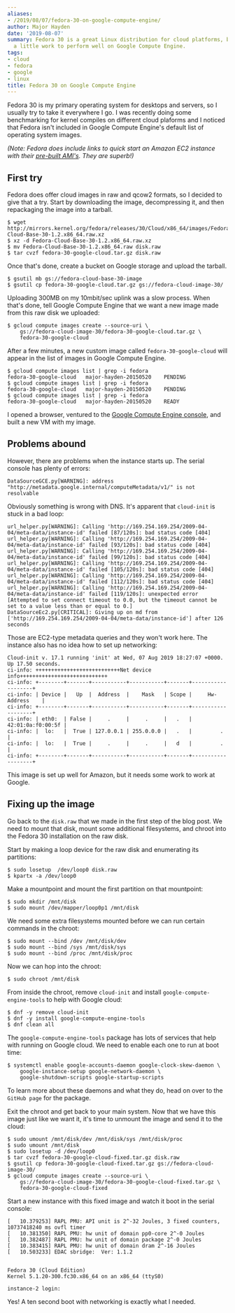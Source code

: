 ```yaml
---
aliases:
- /2019/08/07/fedora-30-on-google-compute-engine/
author: Major Hayden
date: '2019-08-07'
summary: Fedora 30 is a great Linux distribution for cloud platforms, but it needs
  a little work to perform well on Google Compute Engine.
tags:
- cloud
- fedora
- google
- linux
title: Fedora 30 on Google Compute Engine
---
```


Fedora 30 is my primary operating system for desktops and servers, so I
usually try to take it everywhere I go. I was recently doing some
benchmarking for kernel compiles on different cloud plaforms and I noticed
that Fedora isn't included in Google Compute Engine's default list of
operating system images.

*(Note: Fedora does include links to quick start an Amazon EC2 instance with
their [pre-built AMI's]. They are superb!)*

## First try

Fedora does offer cloud images in raw and qcow2 formats, so I decided to give
that a try. Start by downloading the image, decompressing it, and then
repackaging the image into a tarball.

```shell
$ wget http://mirrors.kernel.org/fedora/releases/30/Cloud/x86_64/images/Fedora-Cloud-Base-30-1.2.x86_64.raw.xz
$ xz -d Fedora-Cloud-Base-30-1.2.x86_64.raw.xz
$ mv Fedora-Cloud-Base-30-1.2.x86_64.raw disk.raw
$ tar cvzf fedora-30-google-cloud.tar.gz disk.raw
```

Once that's done, create a bucket on Google storage and upload the tarball.

```shell
$ gsutil mb gs://fedora-cloud-base-30-image
$ gsutil cp fedora-30-google-cloud.tar.gz gs://fedora-cloud-image-30/
```

Uploading 300MB on my 10mbit/sec uplink was a slow process. When that's done,
tell Google Compute Engine that we want a new image made from this raw
disk we uploaded:

```shell
$ gcloud compute images create --source-uri \
    gs://fedora-cloud-image-30/fedora-30-google-cloud.tar.gz \
    fedora-30-google-cloud
```

After a few minutes, a new custom image called `fedora-30-google-cloud` will
appear in the list of images in Google Compute Engine.

```shell
$ gcloud compute images list | grep -i fedora
fedora-30-google-cloud   major-hayden-20150520    PENDING
$ gcloud compute images list | grep -i fedora
fedora-30-google-cloud   major-hayden-20150520    PENDING
$ gcloud compute images list | grep -i fedora
fedora-30-google-cloud   major-hayden-20150520    READY
```

I opened a browser, ventured to the [Google Compute Engine console], and
built a new VM with my image.

## Problems abound

However, there are problems when the instance starts up. The serial console
has plenty of errors:

```
DataSourceGCE.py[WARNING]: address "http://metadata.google.internal/computeMetadata/v1/" is not resolvable
```

Obviously something is wrong with DNS. It's apparent that `cloud-init` is
stuck in a bad loop:

```
url_helper.py[WARNING]: Calling 'http://169.254.169.254/2009-04-04/meta-data/instance-id' failed [87/120s]: bad status code [404]
url_helper.py[WARNING]: Calling 'http://169.254.169.254/2009-04-04/meta-data/instance-id' failed [93/120s]: bad status code [404]
url_helper.py[WARNING]: Calling 'http://169.254.169.254/2009-04-04/meta-data/instance-id' failed [99/120s]: bad status code [404]
url_helper.py[WARNING]: Calling 'http://169.254.169.254/2009-04-04/meta-data/instance-id' failed [105/120s]: bad status code [404]
url_helper.py[WARNING]: Calling 'http://169.254.169.254/2009-04-04/meta-data/instance-id' failed [112/120s]: bad status code [404]
url_helper.py[WARNING]: Calling 'http://169.254.169.254/2009-04-04/meta-data/instance-id' failed [119/120s]: unexpected error [Attempted to set connect timeout to 0.0, but the timeout cannot be set to a value less than or equal to 0.]
DataSourceEc2.py[CRITICAL]: Giving up on md from ['http://169.254.169.254/2009-04-04/meta-data/instance-id'] after 126 seconds
```

Those are EC2-type metadata queries and they won't work here. The instance
also has no idea how to set up networking:

```
Cloud-init v. 17.1 running 'init' at Wed, 07 Aug 2019 18:27:07 +0000. Up 17.50 seconds.
ci-info: +++++++++++++++++++++++++++Net device info++++++++++++++++++++++++++++
ci-info: +--------+-------+-----------+-----------+-------+-------------------+
ci-info: | Device |   Up  |  Address  |    Mask   | Scope |     Hw-Address    |
ci-info: +--------+-------+-----------+-----------+-------+-------------------+
ci-info: | eth0:  | False |     .     |     .     |   .   | 42:01:0a:f0:00:5f |
ci-info: |  lo:   |  True | 127.0.0.1 | 255.0.0.0 |   .   |         .         |
ci-info: |  lo:   |  True |     .     |     .     |   d   |         .         |
ci-info: +--------+-------+-----------+-----------+-------+-------------------+
```

This image is set up well for Amazon, but it needs some work to work at
Google.

## Fixing up the image

Go back to the `disk.raw` that we made in the first step of the blog post. We
need to mount that disk, mount some additional filesystems, and chroot into
the Fedora 30 installation on the raw disk.

Start by making a loop device for the raw disk and enumerating its partitions:

```
$ sudo losetup  /dev/loop0 disk.raw
$ kpartx -a /dev/loop0
```

Make a mountpoint and mount the first partition on that mountpoint:

```
$ sudo mkdir /mnt/disk
$ sudo mount /dev/mapper/loop0p1 /mnt/disk
```

We need some extra filesystems mounted before we can run certain commands in
the chroot:

```
$ sudo mount --bind /dev /mnt/disk/dev
$ sudo mount --bind /sys /mnt/disk/sys
$ sudo mount --bind /proc /mnt/disk/proc
```

Now we can hop into the chroot:

```
$ sudo chroot /mnt/disk
```

From inside the chroot, remove `cloud-init` and install
`google-compute-engine-tools` to help with Google cloud:

```
$ dnf -y remove cloud-init
$ dnf -y install google-compute-engine-tools
$ dnf clean all
```

The `google-compute-engine-tools` package has lots of services that help with
running on Google cloud. We need to enable each one to run at boot time:

```
$ systemctl enable google-accounts-daemon google-clock-skew-daemon \
    google-instance-setup google-network-daemon \
    google-shutdown-scripts google-startup-scripts
```

To learn more about these daemons and what they do, head on over to the
`GitHub page` for the package.

Exit the chroot and get back to your main system. Now that we have this image
just like we want it, it's time to unmount the image and send it to the
cloud:

```
$ sudo umount /mnt/disk/dev /mnt/disk/sys /mnt/disk/proc
$ sudo umount /mnt/disk
$ sudo losetup -d /dev/loop0
$ tar cvzf fedora-30-google-cloud-fixed.tar.gz disk.raw
$ gsutil cp fedora-30-google-cloud-fixed.tar.gz gs://fedora-cloud-image-30/
$ gcloud compute images create --source-uri \
    gs://fedora-cloud-image-30/fedora-30-google-cloud-fixed.tar.gz \
    fedora-30-google-cloud-fixed
```

Start a new instance with this fixed image and watch it boot in the serial
console:

```
[   10.379253] RAPL PMU: API unit is 2^-32 Joules, 3 fixed counters, 10737418240 ms ovfl timer
[   10.381350] RAPL PMU: hw unit of domain pp0-core 2^-0 Joules
[   10.382487] RAPL PMU: hw unit of domain package 2^-0 Joules
[   10.383415] RAPL PMU: hw unit of domain dram 2^-16 Joules
[   10.503233] EDAC sbridge:  Ver: 1.1.2


Fedora 30 (Cloud Edition)
Kernel 5.1.20-300.fc30.x86_64 on an x86_64 (ttyS0)

instance-2 login:
```

Yes! A ten second boot with networking is exactly what I needed.

[pre-built AMI's]: https://alt.fedoraproject.org/cloud/
[Google Compute Engine console]: https://console.cloud.google.com/compute/
[GitHub page]: https://github.com/GoogleCloudPlatform/compute-image-packages